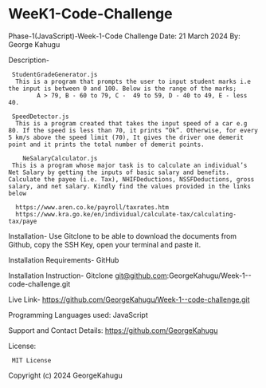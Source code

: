 # WeeK1-Code-Challenge

Phase-1(JavaScript)-Week-1-Code Challenge
Date: 21 March 2024
By: George Kahugu

Description-

     StudentGradeGenerator.js 
      This is a program that prompts the user to input student marks i.e the input is between 0 and 100. Below is the range of the marks;
            A > 79, B - 60 to 79, C -  49 to 59, D - 40 to 49, E - less 40.

     SpeedDetector.js
      This is a program created that takes the input speed of a car e.g 80. If the speed is less than 70, it prints “Ok”. Otherwise, for every 5 km/s above the speed limit (70), It gives the driver one demerit point and it prints the total number of demerit points.
    
        NeSalaryCalculator.js
     This is a program whose major task is to calculate an individual’s Net Salary by getting the inputs of basic salary and benefits. Calculate the payee (i.e. Tax), NHIFDeductions, NSSFDeductions, gross salary, and net salary. Kindly find the values provided in the links below 
      
      https://www.aren.co.ke/payroll/taxrates.htm
      https://www.kra.go.ke/en/individual/calculate-tax/calculating-tax/paye

 Installation-
      Use Gitclone to be able to download the documents from Github, copy the SSH Key, open your terminal and paste it. 
      
Installation Requirements-
     GitHub

Installation Instruction-
     Gitclone git@github.com:GeorgeKahugu/Week-1--code-challenge.git

Live Link-
     https://github.com/GeorgeKahugu/Week-1--code-challenge.git
     
Programming Languages used:
     JavaScript

Support and Contact Details:
     https://github.com/GeorgeKahugu

License: 
     
     MIT License

Copyright (c) 2024 GeorgeKahugu



      

